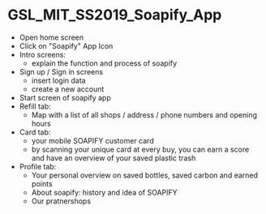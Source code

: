 # GSL_MIT_SS2019_Soapify_App
- Open home screen
- Click on "Soapify" App Icon
- Intro screens:  
  - explain the function and process of soapify
- Sign up / Sign in screens
  - insert login data 
  - create a new account
- Start screen of soapify app
- Refill tab:
  - Map with a list of all shops / address / phone numbers and opening hours
- Card tab:
  - your mobile SOAPIFY customer card
  - by scanning your unique card at every buy, you can earn a score and have an overview of your saved plastic trash
- Profile tab:
  - Your personal overview on saved bottles, saved carbon and earned points
  - About soapify: history and idea of SOAPIFY
  - Our pratnershops
